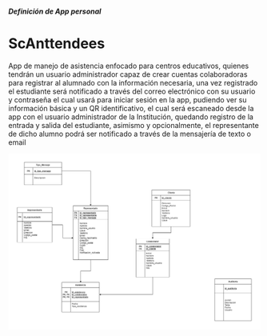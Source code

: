<h5>Definición de App personal<h5>

<h1>ScAnttendees</h1> 


<p>App de manejo de asistencia enfocado para centros educativos, quienes tendrán un usuario administrador capaz de crear cuentas colaboradoras para registrar al alumnado con la información necesaria, una vez registrado el estudiante será notificado a través del correo electrónico con su usuario y contraseña el cual usará para iniciar sesión en la app, pudiendo ver su información básica y un QR identificativo, el cual será escaneado desde la app con el usuario administrador de la Institución, quedando registro de la entrada y salida del estudiante, asimismo y opcionalmente, el representante de dicho alumno podrá ser notificado a través de la mensajería de texto o email</p>

  
  
  
<img src="https://github.com/dereck043/DAM2-Projects/blob/master/PGL/ScAnttendees.png">
